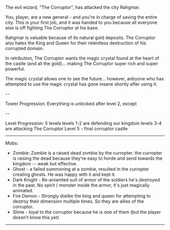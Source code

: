 The evil wizard, "The Corruptor", has attacked the city Rahgmar.

You, player, are a new general - and you're in charge of saving the entire city. This is your first job, and it was handed to you because all everyone else is off fighting The Corruptor at his base.

Rahgmar is valuable because of its natural gold deposits. The Corruptor also hates the King and Queen for their relentless destruction of his corrupted domain.

In retribution, The Corruptor wants the magic crystal found at the heart of the castle (and all the gold)... making The Corruptor super rich and super powerful.

The magic crystal allows one to see the future... however, anbyone who has attempted to use the magic crystal has gone insane shortly after using it.

--

Tower Progression:
Everything is unlocked after level 2, except

-- 

Level Progression:
5 levels
levels 1-2 are defending our kingdom
levels 3-4 are attacking The Corruptor
Level 5 - final corruptor castle

---

Mobs:
* Zombie: Zombie is a raised dead zombie by the curropter. the curropter is raising the dead because they're easy to horde and send towards the kingdom -- weak but effective.
* Ghost - a failed summoning at a zombie, resulted in the curropter creating ghosts. He was happy with it and kept it.
* Dark Knight - Re-aniamted suit of armor of the soldiers he's destroyed in the past. No spirit / monster inside the armor, it's just magically animated.
* Fire Demon - Strongly dislike the king and queen for attempting to destroy their dimension multiple times. So they are allies of the corruptor.
* Slime - loyal to the corruptor because he is one of them (but the player doesn't know this yet)

---


